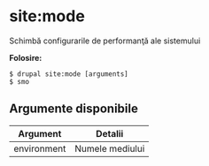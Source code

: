 # site:mode
Schimbă configurarile de performanţă ale sistemului

**Folosire:**
```
$ drupal site:mode [arguments]
$ smo  
```

## Argumente disponibile
Argument | Detalii
---------|-------------
environment | Numele mediului
